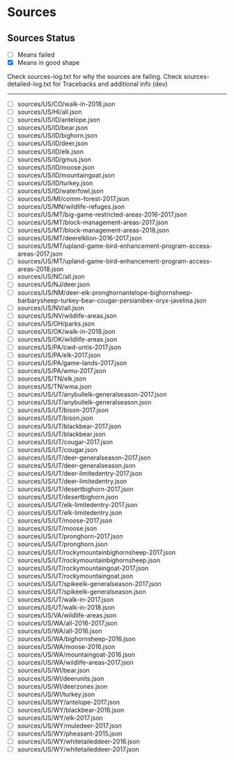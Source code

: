 # Sources

## Sources Status

- [ ] Means failed
- [X] Means in good shape

Check sources-log.txt for why the sources are failing.
Check sources-detailed-log.txt for Tracebacks and additional info (dev)

-----------------------------

- [ ] sources/US/CO/walk-in-2018.json
- [ ] sources/US/HI/all.json
- [ ] sources/US/ID/antelope.json
- [ ] sources/US/ID/bear.json
- [ ] sources/US/ID/bighorn.json
- [ ] sources/US/ID/deer.json
- [ ] sources/US/ID/elk.json
- [ ] sources/US/ID/gmus.json
- [ ] sources/US/ID/moose.json
- [ ] sources/US/ID/mountaingoat.json
- [ ] sources/US/ID/turkey.json
- [ ] sources/US/ID/waterfowl.json
- [ ] sources/US/MI/comm-forest-2017.json
- [ ] sources/US/MN/wildlife-refuges.json
- [ ] sources/US/MT/big-game-restricted-areas-2016-2017.json
- [ ] sources/US/MT/block-management-areas-2017.json
- [ ] sources/US/MT/block-management-areas-2018.json
- [ ] sources/US/MT/deerelklion-2016-2017.json
- [ ] sources/US/MT/upland-game-bird-enhancement-program-access-areas-2017.json
- [ ] sources/US/MT/upland-game-bird-enhancement-program-access-areas-2018.json
- [ ] sources/US/NC/all.json
- [ ] sources/US/NJ/deer.json
- [ ] sources/US/NM/deer-elk-pronghornantelope-bighornsheep-barbarysheep-turkey-bear-cougar-persianibex-oryx-javelina.json
- [ ] sources/US/NV/all.json
- [ ] sources/US/NV/wildlife-areas.json
- [ ] sources/US/OH/parks.json
- [ ] sources/US/OK/walk-in-2018.json
- [ ] sources/US/OK/wildlife-areas.json
- [ ] sources/US/PA/cwd-untis-2017.json
- [ ] sources/US/PA/elk-2017.json
- [ ] sources/US/PA/game-lands-2017.json
- [ ] sources/US/PA/wmu-2017.json
- [ ] sources/US/TN/elk.json
- [ ] sources/US/TN/wma.json
- [ ] sources/US/UT/anybullelk-generalseason-2017.json
- [ ] sources/US/UT/anybullelk-generalseason.json
- [ ] sources/US/UT/bison-2017.json
- [ ] sources/US/UT/bison.json
- [ ] sources/US/UT/blackbear-2017.json
- [ ] sources/US/UT/blackbear.json
- [ ] sources/US/UT/cougar-2017.json
- [ ] sources/US/UT/cougar.json
- [ ] sources/US/UT/deer-generalseason-2017.json
- [ ] sources/US/UT/deer-generalseason.json
- [ ] sources/US/UT/deer-limitedentry-2017.json
- [ ] sources/US/UT/deer-limitedentry.json
- [ ] sources/US/UT/desertbighorn-2017.json
- [ ] sources/US/UT/desertbighorn.json
- [ ] sources/US/UT/elk-limitedentry-2017.json
- [ ] sources/US/UT/elk-limitedentry.json
- [ ] sources/US/UT/moose-2017.json
- [ ] sources/US/UT/moose.json
- [ ] sources/US/UT/pronghorn-2017.json
- [ ] sources/US/UT/pronghorn.json
- [ ] sources/US/UT/rockymountainbighornsheep-2017.json
- [ ] sources/US/UT/rockymountainbighornsheep.json
- [ ] sources/US/UT/rockymountaingoat-2017.json
- [ ] sources/US/UT/rockymountaingoat.json
- [ ] sources/US/UT/spikeelk-generalseason-2017.json
- [ ] sources/US/UT/spikeelk-generalseason.json
- [ ] sources/US/UT/walk-in-2017.json
- [ ] sources/US/UT/walk-in-2018.json
- [ ] sources/US/VA/wildlife-areas.json
- [ ] sources/US/WA/all-2016-2017.json
- [ ] sources/US/WA/all-2016.json
- [ ] sources/US/WA/bighornsheep-2016.json
- [ ] sources/US/WA/moose-2016.json
- [ ] sources/US/WA/mountaingoat-2016.json
- [ ] sources/US/WA/wildlife-areas-2017.json
- [ ] sources/US/WI/bear.json
- [ ] sources/US/WI/deerunits.json
- [ ] sources/US/WI/deerzones.json
- [ ] sources/US/WI/turkey.json
- [ ] sources/US/WY/antelope-2017.json
- [ ] sources/US/WY/blackbear-2016.json
- [ ] sources/US/WY/elk-2017.json
- [ ] sources/US/WY/muledeer-2017.json
- [ ] sources/US/WY/pheasant-2015.json
- [ ] sources/US/WY/whitetaileddeer-2016.json
- [ ] sources/US/WY/whitetaileddeer-2017.json

